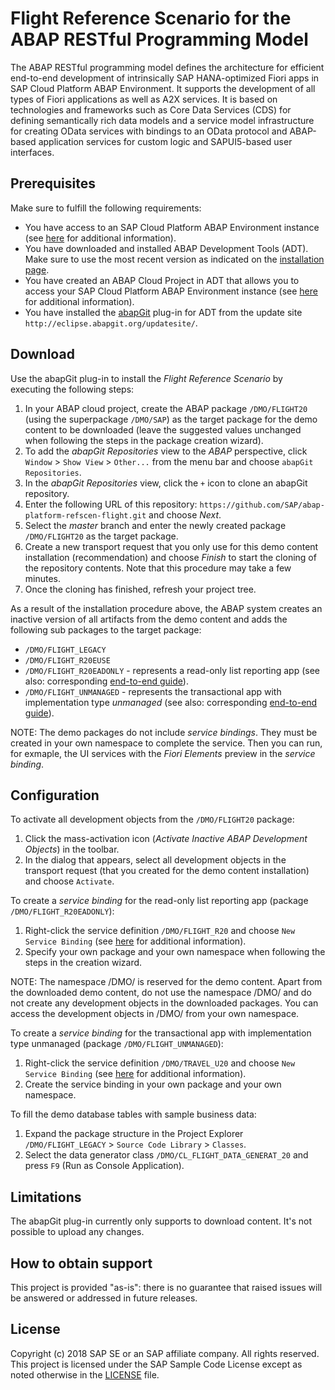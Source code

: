 # Flight Reference Scenario for the ABAP RESTful Programming Model
The ABAP RESTful programming model defines the architecture for efficient end-to-end development of intrinsically SAP HANA-optimized Fiori apps in SAP Cloud Platform ABAP Environment. It supports the development of all types of Fiori applications as well as A2X services. It is based on technologies and frameworks such as Core Data Services (CDS) for defining semantically rich data models and a service model infrastructure for creating OData services with bindings to an OData protocol and ABAP-based application services for custom logic and SAPUI5-based user interfaces.

## Prerequisites
Make sure to fulfill the following requirements:
* You have access to an SAP Cloud Platform ABAP Environment instance (see [here](https://blogs.sap.com/2018/09/04/sap-cloud-platform-abap-environment) for additional information).
* You have downloaded and installed ABAP Development Tools (ADT). Make sure to use the most recent version as indicated on the [installation page](https://tools.hana.ondemand.com/#abap). 
* You have created an ABAP Cloud Project in ADT that allows you to access your SAP Cloud Platform ABAP Environment instance (see [here](https://help.sap.com/viewer/5371047f1273405bb46725a417f95433/Cloud/en-US/99cc54393e4c4e77a5b7f05567d4d14c.html) for additional information).
* You have installed the [abapGit](https://github.com/abapGit/eclipse.abapgit.org) plug-in for ADT from the update site `http://eclipse.abapgit.org/updatesite/`.

## Download
Use the abapGit plug-in to install the <em>Flight Reference Scenario</em> by executing the following steps:
1. In your ABAP cloud project, create the ABAP package `/DMO/FLIGHT20` (using the superpackage `/DMO/SAP`) as the target package for the demo content to be downloaded (leave the suggested values unchanged when following the steps in the package creation wizard).
2. To add the <em>abapGit Repositories</em> view to the <em>ABAP</em> perspective, click `Window` > `Show View` > `Other...` from the menu bar and choose `abapGit Repositories`.
3. In the <em>abapGit Repositories</em> view, click the `+` icon to clone an abapGit repository.
4. Enter the following URL of this repository: `https://github.com/SAP/abap-platform-refscen-flight.git` and choose <em>Next</em>.
5. Select the <em>master</em> branch and enter the newly created package `/DMO/FLIGHT20` as the target package.
6. Create a new transport request that you only use for this demo content installation (recommendation) and choose <em>Finish</em> to start the cloning of the repository contents. Note that this procedure may take a few minutes.
7. Once the cloning has finished, refresh your project tree.

As a result of the installation procedure above, the ABAP system creates an inactive version of all artifacts from the demo content and adds the following sub packages to the target package:
* `/DMO/FLIGHT_LEGACY`
* `/DMO/FLIGHT_R20EUSE`
* `/DMO/FLIGHT_R20EADONLY` - represents a read-only list reporting app (see also: corresponding [end-to-end guide](https://help.sap.com/viewer/c0d02c4330c34b3abca88bdd57eaccfc/Cloud/en-US/a1243bff462b4ee3a03e2bb6fc30e015.html)).
* `/DMO/FLIGHT_UNMANAGED` - represents the transactional app with implementation type <em>unmanaged</em> (see also: corresponding [end-to-end guide](https://help.sap.com/viewer/c0d02c4330c34b3abca88bdd57eaccfc/Cloud/en-US/971e03cd952a47458e57f87fc566a8f3.html)).

NOTE: The demo packages do not include <em>service bindings</em>. They must be created in your own namespace to complete the service. 
Then you can run, for exmaple, the UI services with the <em>Fiori Elements</em> preview in the <em>service binding</em>.

## Configuration
To activate all development objects from the `/DMO/FLIGHT20` package: 
1. Click the mass-activation icon (<em>Activate Inactive ABAP Development Objects</em>) in the toolbar.  
2. In the dialog that appears, select all development objects in the transport request (that you created for the demo content installation) and choose `Activate`.

To create a <em>service binding</em> for the read-only list reporting app (package `/DMO/FLIGHT_R20EADONLY`):
1. Right-click the service definition `/DMO/FLIGHT_R20` and choose `New Service Binding` (see [here](https://help.sap.com/viewer/c0d02c4330c34b3abca88bdd57eaccfc/Cloud/en-US/6709cab6cb5b4c01b28463d760429a9a.html) for additional information). 
2. Specify your own package and your own namespace when following the steps in the creation wizard.

NOTE: The namespace /DMO/ is reserved for the demo content. Apart from the downloaded demo content, do not use the namespace /DMO/ and do not create any development objects in the downloaded packages. You can access the development objects in /DMO/ from your own namespace.

To create a <em>service binding</em> for the transactional app with implementation type unmanaged (package `/DMO/FLIGHT_UNMANAGED`): 
1. Right-click the service definition `/DMO/TRAVEL_U20` and choose `New Service Binding` (see [here](https://help.sap.com/viewer/c0d02c4330c34b3abca88bdd57eaccfc/Cloud/en-US/9cda72a7bd9e476b8696f625da404605.html) for additional information). 
2. Create the service binding in your own package and your own namespace. 

To fill the demo database tables with sample business data:
1. Expand the package structure in the Project Explorer `/DMO/FLIGHT_LEGACY` > `Source Code Library` > `Classes`.
2. Select the data generator class `/DMO/CL_FLIGHT_DATA_GENERAT_20` and press `F9` (Run as Console Application). 

## Limitations
The abapGit plug-in currently only supports to download content. It's not possible to upload any changes.

## How to obtain support
This project is provided "as-is": there is no guarantee that raised issues will be answered or addressed in future releases.

## License
Copyright (c) 2018 SAP SE or an SAP affiliate company. All rights reserved.
This project is licensed under the SAP Sample Code License except as noted otherwise in the [LICENSE](LICENSE) file.
